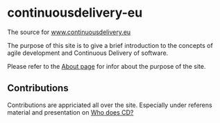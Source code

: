 # continuousdelivery-eu
The source for www.continuousdelivery.eu

The purpose of this site is to give a brief introduction to the concepts of agile development and Continuous Delivery of software.

Please refer to the [About page](http://www.itarkitekt.com/cd-dot-eu/about-continuous-delivery.html) for infor about the purpose of the site. 

## Contributions
Contributions are appriciated all over the site. Especially under referens material and presentation on [Who does CD?](http://www.itarkitekt.com/cd-dot-eu/who-do-continuous-delivery.html)
